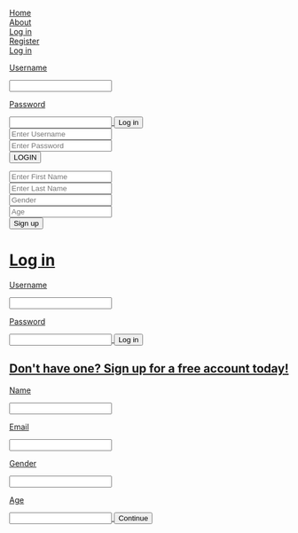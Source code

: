 <!DOCTYPE html>
<html>
<head>
<style>
ul {
    list-style-type: none;
    margin: 0;
    padding: 0;
}

a {
    display: block;
    width: 120px;
    background-color: yellowgreen;
    color: white;
    text-decoration: none;
    text-align: center;
    font-weight: bold;
    text-transfform: uppercase;
    padding: 5px;
}
</style>
<title>Livin Life</title>
</head>
<body>
<div class="nav_bar">
<ul>
<li><a href="/howtolivelifefordummies">Home</a></li>
<li><a href="./about.html">About</a></li>
<li><a href="./login.html">Log in</a></li>
<li><a href="./register.html">Register</a></li>
</ul>
</div>

<a href = "login.html">
<head>
<title>Login</title>
Log in
</head>
<body>
<p>Username</p>
<input>
<p>Password</p>
<input>
<button>Log in</button>
</body>

<html>
<head>
   <title></title>
   <link rel="stylesheet" type="text/css" href="css/style.css"></link>
   <link rel="stylesheet" type="text/css" href="css/font-awesome.css">
 </head>
 <body>
    <div class="container">
    <form>
    <div class="form-input">
    <input type="text" name="username" placeholder= "Enter Username"> 
    </div>
    <div class+"form-input">
      <input type="password"
      name="password" placeholder="Enter Password">
      </div>
      <input type="submit" name="submit" 
      value="LOGIN" class="btn-login">
    </form>
    </div>
    </body>
    </html>

<html>
<head>
	<title></title>
	<link rel="stylesheet" type="text/css" href="css/style.css"></link>
   <link rel="stylesheet" type="text/css" href="css/font-awesome.css">
 </head>
 <body>
    <div class="container">
    <form>
    <div class="form-input">
    <input type="text" name="First Name" placeholder= "Enter First Name">
    </div>
    <div class="form-input">
    <input type="text" name="Last Name" placeholder= "Enter Last Name">
    </div>
    <div class="form-input">
      <input type="Gender" name="Gender" placeholder= "Gender">
      </div>
    <div class="form-input">
      <input type="Age" name="Age" placeholder= "Age">
      </div>
      <button>Sign up</button>
    </form>
    </div>
    </body>
    </html> 


<h1>Log in</h1>
<p>Username</p>
<input>
<p>Password</p>
<input>
<button>Log in</button>

<h2>Don't have one? Sign up for a free account today!</h2>
<p>Name</p>
<input>
<p>Email</p>
<input>
<p>Gender</p>
<input>
<p>Age</p>
<input>
<button>Continue</button>


